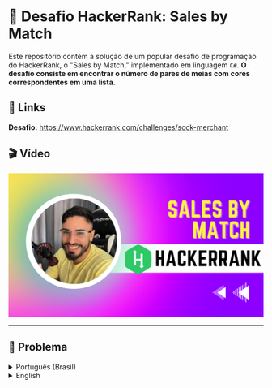 # 🥋 Desafio HackerRank: Sales by Match

Este repositório contém a solução de um popular desafio de programação do HackerRank, o "Sales by Match," implementado em linguagem `C#`. **O desafio consiste em encontrar o número de pares de meias com cores correspondentes em uma lista.**

## 🔗 Links

**Desafio:** https://www.hackerrank.com/challenges/sock-merchant

## 🎬 Vídeo

[![Solução do Desafio no YouTube](imgs/thumb.png)](https://youtu.be/bRwdQIDX8W4)

---

## 📝 Problema

<details>
<summary>Português (Brasil)</summary>

### Problematica

Há uma grande pilha de meias que devem ser combinadas por cor. Dada uma matriz de inteiros representando a cor de cada meia, determine quantos pares de meias com cores correspondentes existem.

**Exemplo:**

```csharp
n = 7;
ar = [1, 2, 1, 2, 1, 3, 2]
```
Existe um par de cores `1` e um de cores `2`. Restam três meias ímpares, uma de cada cor. O número de pares é `2`.

### Descrição

Complete a função `sockMerchant` no editor abaixo.

sockMerchant tem os seguintes parâmetros:

`int n`: número de meias na pilha;
`int ar[n]`: as cores de cada meia

### Retorno

`int`: o número de pares

### Formato de Entrada

A primeira linha contém um número inteiro `n`, o número de meias representadas em `ar`.
A segunda linha contém `n` inteiros separados por espaços, `ar[i]` as cores das meias na pilha.

### Regras:

- `1 <= n <= 100`
- `1 <= ar[i] <= 100 onde 0 <= i < n`

### Demonstração

```csharp
n = 9;
ar = [10, 20, 20, 10, 10, 30, 50, 10, 20];
```
**Resultado:**
`3`

### Explicação:

![Sales By Match Explanation](imgs/example.png)

Existem três pares de meias.
</details>

<details>
<summary>English</summary>

There is a large pile of socks that must be paired by color. Given an array of integers representing the color of each sock, determine how many pairs of socks with matching colors there are.

**Example:**

There is one pair of color `1` and one of color `2`. There are three odd socks left, one of each color. The number of pairs is `2`.

### Function Description

Complete the sockMerchant function in the editor below.

sockMerchant has the following parameter(s):

- `int n`: the number of socks in the pile
- `int ar[n]`: the colors of each sock

### Returns

`int`: the number of pairs

### Input Format

The first line contains an integer `n`, the number of socks represented in `ar`.
The second line contains  space-separated integers, `ar[i]`, the colors of the socks in the pile.

### Constraints

- `1 <= n <= 100`
- `1 <= ar[i] <= 100 where 0 <= i < n`

### Sample Input

```csharp
n = 9;
ar = [10, 20, 20, 10, 10, 30, 50, 10, 20];
```
### Sample Output
```
3
```

### Explanation

![Sales By Match Explanation](imgs/example.png)

There are three pairs of socks.
</details>
